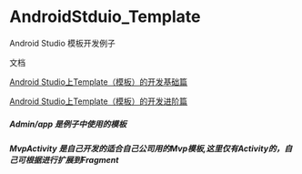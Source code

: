 # AndroidStduio_Template
Android Studio 模板开发例子

文档

[Android Studio上Template（模板）的开发基础篇](https://www.jianshu.com/p/85fc5c6ca855)

[Android Studio上Template（模板）的开发进阶篇](https://www.jianshu.com/p/ae4f9068ab04)


##### Admin/app 是例子中使用的模板


##### MvpActivity 是自己开发的适合自己公司用的Mvp模板,这里仅有Activity的，自己可根据进行扩展到Fragment
